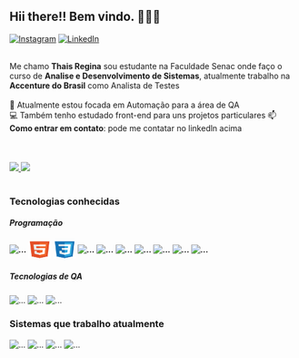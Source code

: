 ## Hii there!! Bem vindo. 👩🏻‍💻
[![Instagram](https://img.shields.io/badge/Instagram-%23E4405F.svg?style=for-the-badge&logo=Instagram&logoColor=white&link=https://www.instagram.com/thaispaes.jar/)](https://www.instagram.com/thaispaes.jar/)
[![LinkedIn](https://img.shields.io/badge/linkedin-%230077B5.svg?style=for-the-badge&logo=linkedin&logoColor=white&link=https://www.linkedin.com/in/thais-paes-9673651a0/)](https://www.linkedin.com/in/thais-paes-9673651a0/)

<div style="display:block;" align="left"><br>
   <a> Me chamo <strong>Thais Regina</strong> sou estudante na Faculdade Senac onde faço o curso de <strong>Analise e Desenvolvimento de Sistemas</strong>, atualmente trabalho na <strong>Accenture do Brasil</strong> como Analista de Testes </a>
   <br><br>
   <div>
   🔭 Atualmente estou focada em Automação para a área de QA<br>
   💻 Também tenho estudado front-end para uns projetos particulares
   📫 <strong>Como entrar em contato</strong>: pode me contatar no linkedln acima<br>
<br>
<br>
<br>
<div align="left">
  <a href="https://github.com/thaispaes">
  <img height="180em" src="https://github-readme-stats.vercel.app/api?username=thaispaes&show_icons=true&theme=discord_old_blurple&include_all_commits=true&count_private=true&hide_border=false"/>
  <img height="180em" src="https://github-readme-stats.vercel.app/api/top-langs/?username=thaispaes&layout=compact&langs_count=7&theme=discord_old_blurple&hide_border=false"/>
</a>
</div>
 

<div style="display: inline_block;" align="left">
<br>
  <h3> Tecnologias conhecidas </h3>
  <h5> Programação <h5>
  <img align="center" alt="..." height="30" width="40" src="https://icongr.am/devicon/mysql-original.svg?size=128&color=8d18ec">
  <img align="center" alt="..." height="30" width="40" src="https://raw.githubusercontent.com/devicons/devicon/master/icons/html5/html5-original.svg">
  <img align="center" alt="..." height="30" width="40" src="https://raw.githubusercontent.com/devicons/devicon/master/icons/css3/css3-original.svg">
  <img align="center" alt="..." height="30" width="40" src="https://icongr.am/devicon/bootstrap-plain.svg?size=128&color=8d18ec">
  <img align="center" alt="..." height="30" width="40" src="https://icongr.am/devicon/java-original.svg?size=128&color=currentColor">
  <img align="center" alt="..." height="30" width="40" src="https://icongr.am/devicon/python-original.svg?size=128&color=currentColor">
  <img align="center" alt="..." height="30" width="40" src="https://icongr.am/devicon/postgresql-original.svg?size=128&color=currentColor">
  <img align="center" alt="..." height="30" width="40" src="https://icongr.am/devicon/git-original.svg?size=128&color=currentColor">
  <img align="center" alt="..." height="30" width="40" src="https://cdn.jsdelivr.net/gh/devicons/devicon/icons/arduino/arduino-original-wordmark.svg">
   <img align="center" alt="..." height="30" width="40" src="https://cdn.jsdelivr.net/gh/devicons/devicon/icons/figma/figma-original.svg">
   <br>
   <h5> Tecnologias de QA </h5>
   <img align="center" alt="..." height="30" width="40" src="https://cdn.jsdelivr.net/gh/devicons/devicon/icons/selenium/selenium-original.svg">
   <img align="center" alt="..." height="30" width="40" src="https://cdn.jsdelivr.net/gh/devicons/devicon/icons/confluence/confluence-original.svg">
   <img align="center" alt="..." height="30" width="40" src="https://cdn.jsdelivr.net/gh/devicons/devicon/icons/cucumber/cucumber-plain.svg">
     
   <br>
   <h3> Sistemas que trabalho atualmente</h3>
  <img align="center" alt="..." height="30" width="40" src="https://cdn.jsdelivr.net/gh/devicons/devicon/icons/putty/putty-original.svg">
  <img align="center" alt="..." height="30" width="40" src="https://cdn.jsdelivr.net/gh/devicons/devicon/icons/redhat/redhat-plain-wordmark.svg">
  <img align="center" alt="..." height="30" width="40" src="https://cdn.jsdelivr.net/gh/devicons/devicon/icons/salesforce/salesforce-original.svg">
  <img align="center" alt="..." height="30" width="40" src="https://www.vectorlogo.zone/logos/getpostman/getpostman-icon.svg">
   
</div>
<br>

<br>
